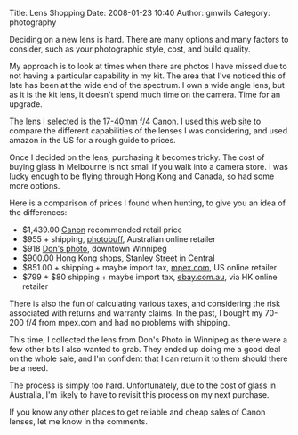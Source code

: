 Title: Lens Shopping
Date: 2008-01-23 10:40
Author: gmwils
Category: photography

Deciding on a new lens is hard. There are many options and many factors
to consider, such as your photographic style, cost, and build quality.

My approach is to look at times when there are photos I have missed due
to not having a particular capability in my kit. The area that I've
noticed this of late has been at the wide end of the spectrum. I own a
wide angle lens, but as it is the kit lens, it doesn't spend much time
on the camera. Time for an upgrade.

The lens I selected is the [17-40mm f/4][] Canon. I used [this web
site][] to compare the different capabilities of the lenses I was
considering, and used amazon in the US for a rough guide to prices.

Once I decided on the lens, purchasing it becomes tricky. The cost of
buying glass in Melbourne is not small if you walk into a camera store.
I was lucky enough to be flying through Hong Kong and Canada, so had
some more options.

Here is a comparison of prices I found when hunting, to give you an idea
of the differences:

-   $1,439.00 [Canon][] recommended retail price
-   $955 + shipping, [photobuff][], Australian online retailer
-   $918 [Don's photo][], downtown Winnipeg
-   $900.00 Hong Kong shops, Stanley Street in Central
-   $851.00 + shipping + maybe import tax, [mpex.com][], US online
    retailer
-   $799 + $80 shipping + maybe import tax, [ebay.com.au][], via HK
    online retailer

There is also the fun of calculating various taxes, and considering the
risk associated with returns and warranty claims. In the past, I bought
my 70-200 f/4 from mpex.com and had no problems with shipping.

This time, I collected the lens from Don's Photo in Winnipeg as there
were a few other bits I also wanted to grab. They ended up doing me a
good deal on the whole sale, and I'm confident that I can return it to
them should there be a need.

The process is simply too hard. Unfortunately, due to the cost of glass
in Australia, I'm likely to have to revisit this process on my next
purchase.

If you know any other places to get reliable and cheap sales of Canon
lenses, let me know in the comments.

  [17-40mm f/4]: http://www.the-digital-picture.com/Reviews/Canon-EF-17-40mm-f-4.0-L-USM-Lens-Review.aspx
  [this web site]: http://www.the-digital-picture.com/Reviews/
  [Canon]: http://canon.com.au/products/visual/cameras_lenses_accessories/ultrawide_zoom_lenses.html
  [photobuff]: http://photobuff.com.au/index.php?main_page=product_info&products_id=20
  [Don's photo]: http://www.donsphoto.com/contactus.html#divid=5
  [mpex.com]: http://www.mpex.com/browse.cfm/4,679.htm
  [ebay.com.au]: http://search.ebay.com.au/search/search.dll?sofocus=bs&sbrftog=1&dfsp=1&from=R10&_trksid=m37&satitle=17-40mm+canon+lens&sacat=-1%26catref%3DC6&bs=Search&sargn=-1%26saslc%3D2&sadis=200&fpos=Postcode&sabfmts=1&saobfmts=insif&ga10244=10425&ftrt=1&ftrv=1&saprclo=&saprchi=&fsop=1%26fsoo%3D1
